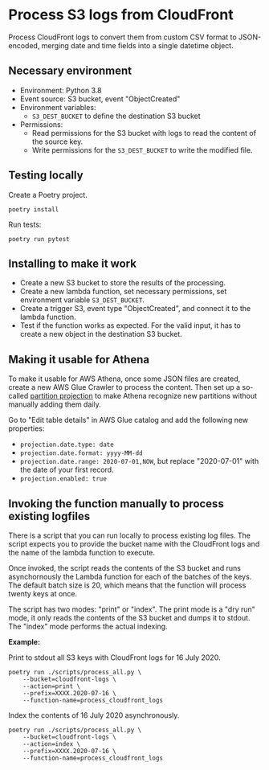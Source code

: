 # Process S3 logs from CloudFront

Process CloudFront logs to convert them from custom CSV format to JSON-encoded, merging date and time fields into a single datetime object.

## Necessary environment

- Environment: Python 3.8
- Event source: S3 bucket, event "ObjectCreated"
- Environment variables:
  - `S3_DEST_BUCKET` to define the destination S3 bucket
- Permissions:
  - Read permissions for the S3 bucket with logs to read the content of the source key.
  - Write permissions for the `S3_DEST_BUCKET` to write the modified file.

## Testing locally

Create a Poetry project.

```
poetry install
```

Run tests:

```
poetry run pytest
```

## Installing to make it work

- Create a new S3 bucket to store the results of the processing.
- Create a new lambda function, set necessary permissions, set environment variable `S3_DEST_BUCKET`.
- Create a trigger S3, event type "ObjectCreated", and connect it to the lambda function.
- Test if the function works as expected. For the valid input, it has to create a new object in the destination S3 bucket.

## Making it usable for Athena

To make it usable for AWS Athena, once some JSON files are created, create a new AWS Glue Crawler to process the content. Then set up a so-called [partition projection](https://docs.aws.amazon.com/athena/latest/ug/partition-projection.html) to make Athena recognize new partitions without manually adding them daily.

Go to "Edit table details" in AWS Glue catalog and add the following new properties:

- `projection.date.type: date`
- `projection.date.format: yyyy-MM-dd`
- `projection.date.range: 2020-07-01,NOW`, but replace "2020-07-01" with the date of your first record.
- `projection.enabled: true`


## Invoking the function manually to process existing logfiles

There is a script that you can run locally to process existing log files. The script expects you to provide the bucket name with the CloudFront logs and the name of the lambda function to execute.

Once invoked, the script reads the contents of the S3 bucket and runs asynchornously the Lambda function for each of the batches of the keys. The default batch size is 20, which means that the function will process twenty keys at once.

The script has two modes: "print" or "index". The print mode is a "dry run" mode, it only reads the contents of the S3 bucket and dumps it to stdout. The "index" mode performs the actual indexing.

**Example:**

Print to stdout all S3 keys with CloudFront logs for 16 July 2020.

```
poetry run ./scripts/process_all.py \
    --bucket=cloudfront-logs \
    --action=print \
    --prefix=XXXX.2020-07-16 \
    --function-name=process_cloudfront_logs
```

Index the contents of 16 July 2020 asynchronously.

```
poetry run ./scripts/process_all.py \
    --bucket=cloudfront-logs \
    --action=index \
    --prefix=XXXX.2020-07-16 \
    --function-name=process_cloudfront_logs
```
